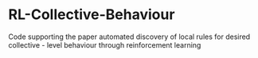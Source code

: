 # RL-Collective-Behaviour
Code supporting the paper automated discovery of local rules for desired collective - level behaviour through reinforcement learning
